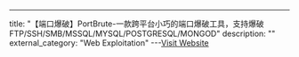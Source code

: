 ---
title: "【端口爆破】PortBrute-一款跨平台小巧的端口爆破工具，支持爆破FTP/SSH/SMB/MSSQL/MYSQL/POSTGRESQL/MONGOD"
description: ""
external_category: "Web Exploitation"
---[Visit Website](https://github.com/awake1t/PortBrute)

